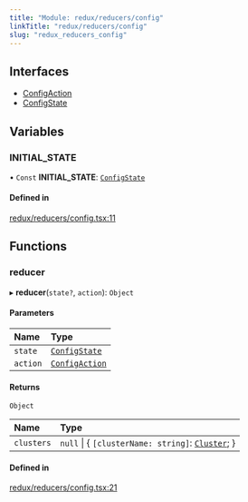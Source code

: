 ```yaml
---
title: "Module: redux/reducers/config"
linkTitle: "redux/reducers/config"
slug: "redux_reducers_config"
---
```


## Interfaces

- [ConfigAction](../interfaces/redux_reducers_config.ConfigAction.md)
- [ConfigState](../interfaces/redux_reducers_config.ConfigState.md)

## Variables

### INITIAL\_STATE

• `Const` **INITIAL\_STATE**: [`ConfigState`](../interfaces/redux_reducers_config.ConfigState.md)

#### Defined in

[redux/reducers/config.tsx:11](https://github.com/kinvolk/headlamp/blob/f70c8787/frontend/src/redux/reducers/config.tsx#L11)

## Functions

### reducer

▸ **reducer**(`state?`, `action`): `Object`

#### Parameters

| Name | Type |
| :------ | :------ |
| `state` | [`ConfigState`](../interfaces/redux_reducers_config.ConfigState.md) |
| `action` | [`ConfigAction`](../interfaces/redux_reducers_config.ConfigAction.md) |

#### Returns

`Object`

| Name | Type |
| :------ | :------ |
| `clusters` | ``null`` \| { `[clusterName: string]`: [`Cluster`](../interfaces/lib_k8s_cluster.Cluster.md);  } |

#### Defined in

[redux/reducers/config.tsx:21](https://github.com/kinvolk/headlamp/blob/f70c8787/frontend/src/redux/reducers/config.tsx#L21)
